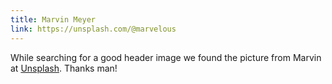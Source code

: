 ```yaml
---
title: Marvin Meyer
link: https://unsplash.com/@marvelous
---
```

While searching for a good header image we found the picture from Marvin at <a href="https://unsplash.com" target="_blank">Unsplash</a>. Thanks man!